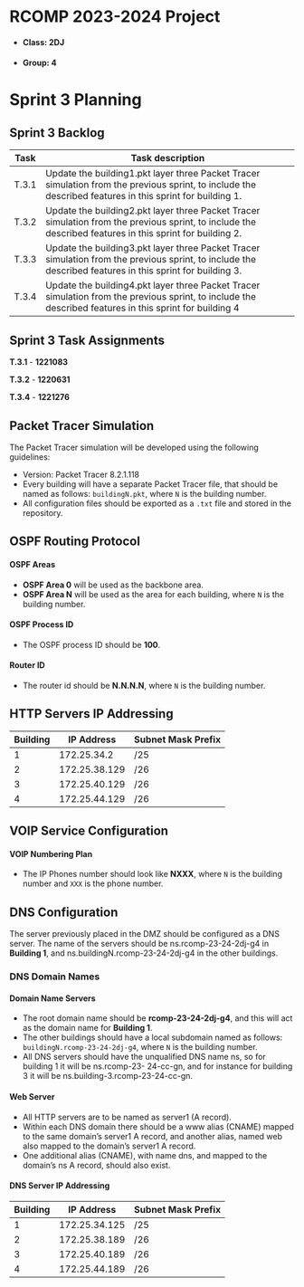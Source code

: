 # RCOMP 2023-2024 Project

- #### Class: 2DJ
- #### Group: 4

# Sprint 3 Planning

## Sprint 3 Backlog

| Task  | Task description                                                                                                                                         |
|-------|----------------------------------------------------------------------------------------------------------------------------------------------------------|
| T.3.1 | Update the building1.pkt layer three Packet Tracer simulation from the previous sprint, to include the described features in this sprint for building 1. |
| T.3.2 | Update the building2.pkt layer three Packet Tracer simulation from the previous sprint, to include the described features in this sprint for building 2. |
| T.3.3 | Update the building3.pkt layer three Packet Tracer simulation from the previous sprint, to include the described features in this sprint for building 3. |
| T.3.4 | Update the building4.pkt layer three Packet Tracer simulation from the previous sprint, to include the described features in this sprint for building 4  |


## Sprint 3 Task Assignments

**T.3.1** - **1221083**

**T.3.2** - **1220631**

**T.3.4** - **1221276**

## Packet Tracer Simulation

The Packet Tracer simulation will be developed using the following guidelines:
- Version: Packet Tracer 8.2.1.118
- Every building will have a separate Packet Tracer file, that should be named as follows: `buildingN.pkt`, where `N` is the building number.
- All configuration files should be exported as a `.txt` file and stored in the repository.

## OSPF Routing Protocol

#### OSPF Areas
- **OSPF Area 0** will be used as the backbone area.
- **OSPF Area N** will be used as the area for each building, where `N` is the building number.
#### OSPF Process ID
- The OSPF process ID should be **100**.
#### Router ID
- The router id should be **N.N.N.N**, where `N` is the building number.

## HTTP Servers IP Addressing

| Building | IP Address    | Subnet Mask Prefix |
|----------|---------------|--------------------|
| 1        | 172.25.34.2   | /25                |
| 2        | 172.25.38.129 | /26                |
| 3        | 172.25.40.129 | /26                |
| 4        | 172.25.44.129 | /26                |

## VOIP Service Configuration

#### VOIP Numbering Plan
- The IP Phones number should look like **NXXX**, where `N` is the building number and `XXX` is the phone number.

## DNS Configuration

The server previously placed in the DMZ should be configured as a DNS server.
The name of the servers should be ns.rcomp-23-24-2dj-g4 in **Building 1**, and ns.buildingN.rcomp-23-24-2dj-g4 in the other buildings.

### DNS Domain Names

#### Domain Name Servers

- The root domain name should be **rcomp-23-24-2dj-g4**, and this will act as the domain name for **Building 1**.
- The other buildings should have a local subdomain named as follows: `buildingN.rcomp-23-24-2dj-g4`, where `N` is the building number.
- All DNS servers should have the unqualified DNS name ns, so for building 1 it will be ns.rcomp-23-
  24-cc-gn, and for instance for building 3 it will be ns.building-3.rcomp-23-24-cc-gn.


#### Web Server 

- All HTTP servers are to be named as server1 (A record).
- Within each DNS domain there should be a www alias (CNAME) mapped to the same domain’s server1
  A record, and another alias, named web also mapped to the domain’s server1 A record.
- One additional alias (CNAME), with name dns, and mapped to the domain’s ns A record, should also
  exist.


#### DNS Server IP Addressing

| Building | IP Address    | Subnet Mask Prefix |
|----------|---------------|--------------------|
| 1        | 172.25.34.125 | /25                |
| 2        | 172.25.38.189 | /26                |
| 3        | 172.25.40.189 | /26                |
| 4        | 172.25.44.189 | /26                |